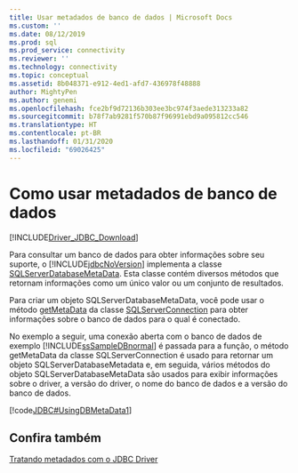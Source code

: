 ```yaml
---
title: Usar metadados de banco de dados | Microsoft Docs
ms.custom: ''
ms.date: 08/12/2019
ms.prod: sql
ms.prod_service: connectivity
ms.reviewer: ''
ms.technology: connectivity
ms.topic: conceptual
ms.assetid: 8b048371-e912-4ed1-afd7-436978f48888
author: MightyPen
ms.author: genemi
ms.openlocfilehash: fce2bf9d72136b303ee3bc974f3aede313233a82
ms.sourcegitcommit: b78f7ab9281f570b87f96991ebd9a095812cc546
ms.translationtype: HT
ms.contentlocale: pt-BR
ms.lasthandoff: 01/31/2020
ms.locfileid: "69026425"
---
```

# <a name="using-database-metadata"></a>Como usar metadados de banco de dados

[!INCLUDE[Driver_JDBC_Download](../../includes/driver_jdbc_download.md)]

Para consultar um banco de dados para obter informações sobre seu suporte, o [!INCLUDE[jdbcNoVersion](../../includes/jdbcnoversion_md.md)] implementa a classe [SQLServerDatabaseMetaData](../../connect/jdbc/reference/sqlserverdatabasemetadata-class.md). Esta classe contém diversos métodos que retornam informações como um único valor ou um conjunto de resultados.

Para criar um objeto SQLServerDatabaseMetaData, você pode usar o método [getMetaData](../../connect/jdbc/reference/getmetadata-method-sqlserverconnection.md) da classe [SQLServerConnection](../../connect/jdbc/reference/sqlserverconnection-class.md) para obter informações sobre o banco de dados para o qual é conectado.

No exemplo a seguir, uma conexão aberta com o banco de dados de exemplo [!INCLUDE[ssSampleDBnormal](../../includes/sssampledbnormal_md.md)] é passada para a função, o método getMetaData da classe SQLServerConnection é usado para retornar um objeto SQLServerDatabaseMetadata e, em seguida, vários métodos do objeto SQLServerDatabaseMetaData são usados para exibir informações sobre o driver, a versão do driver, o nome do banco de dados e a versão do banco de dados.

[!code[JDBC#UsingDBMetaData1](../../connect/jdbc/codesnippet/Java/using-database-metadata_1.java)]

## <a name="see-also"></a>Confira também

[Tratando metadados com o JDBC Driver](../../connect/jdbc/handling-metadata-with-the-jdbc-driver.md)
